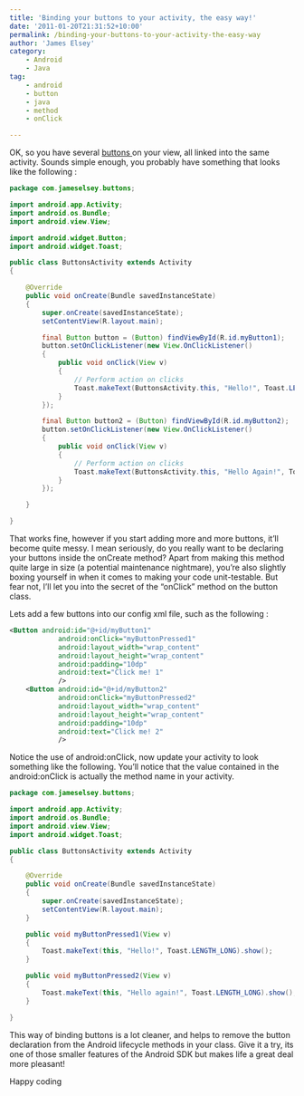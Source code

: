 ```yaml
---
title: 'Binding your buttons to your activity, the easy way!'
date: '2011-01-20T21:31:52+10:00'
permalink: /binding-your-buttons-to-your-activity-the-easy-way
author: 'James Elsey'
category:
    - Android
    - Java
tag:
    - android
    - button
    - java
    - method
    - onClick

---
```

OK, so you have several [buttons ](http://developer.android.com/reference/android/widget/Button.html)on your view, all linked into the same activity. Sounds simple enough, you probably have something that looks like the following :

```java
package com.jameselsey.buttons;

import android.app.Activity;
import android.os.Bundle;
import android.view.View;

import android.widget.Button;
import android.widget.Toast;

public class ButtonsActivity extends Activity
{

    @Override
    public void onCreate(Bundle savedInstanceState)
    {
        super.onCreate(savedInstanceState);
        setContentView(R.layout.main);

        final Button button = (Button) findViewById(R.id.myButton1);
        button.setOnClickListener(new View.OnClickListener()
        {
            public void onClick(View v)
            {
                // Perform action on clicks
                Toast.makeText(ButtonsActivity.this, "Hello!", Toast.LENGTH_SHORT).show();
            }
        });

        final Button button2 = (Button) findViewById(R.id.myButton2);
        button.setOnClickListener(new View.OnClickListener()
        {
            public void onClick(View v)
            {
                // Perform action on clicks
                Toast.makeText(ButtonsActivity.this, "Hello Again!", Toast.LENGTH_SHORT).show();
            }
        });

    }

}
```

That works fine, however if you start adding more and more buttons, it’ll become quite messy. I mean seriously, do you really want to be declaring your buttons inside the onCreate method? Apart from making this method quite large in size (a potential maintenance nightmare), you’re also slightly boxing yourself in when it comes to making your code unit-testable. But fear not, I’ll let you into the secret of the “onClick” method on the button class.

Lets add a few buttons into our config xml file, such as the following :

```xml
<Button android:id="@+id/myButton1"
            android:onClick="myButtonPressed1"
            android:layout_width="wrap_content"
            android:layout_height="wrap_content"
            android:padding="10dp"
            android:text="Click me! 1"
            />
    <Button android:id="@+id/myButton2"
            android:onClick="myButtonPressed2"
            android:layout_width="wrap_content"
            android:layout_height="wrap_content"
            android:padding="10dp"
            android:text="Click me! 2"
            />
```

Notice the use of android:onClick, now update your activity to look something like the following. You’ll notice that the value contained in the android:onClick is actually the method name in your activity.

```java
package com.jameselsey.buttons;

import android.app.Activity;
import android.os.Bundle;
import android.view.View;
import android.widget.Toast;

public class ButtonsActivity extends Activity
{

    @Override
    public void onCreate(Bundle savedInstanceState)
    {
        super.onCreate(savedInstanceState);
        setContentView(R.layout.main);
    }

    public void myButtonPressed1(View v)
    {
        Toast.makeText(this, "Hello!", Toast.LENGTH_LONG).show();
    }

    public void myButtonPressed2(View v)
    {
        Toast.makeText(this, "Hello again!", Toast.LENGTH_LONG).show();
    }

}
```

This way of binding buttons is a lot cleaner, and helps to remove the button declaration from the Android lifecycle methods in your class. Give it a try, its one of those smaller features of the Android SDK but makes life a great deal more pleasant!

Happy coding